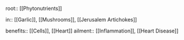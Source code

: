 root:: [[Phytonutrients]]


in:: [[Garlic]], [[Mushrooms]], [[Jerusalem Artichokes]]

benefits:: [[Cells]], [[Heart]]
ailment:: [[Inflammation]], [[Heart Disease]]

